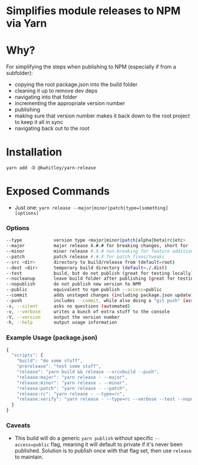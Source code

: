Simplifies module releases to NPM via Yarn
===

# Why?
For simplifying the steps when publishing to NPM (especially if from a subfolder):
- copying the root package.json into the build folder
- cleaning it up to remove dev deps
- navigating into that folder
- incrementing the appropriate version number
- publishing
- making sure that version number makes it back down to the root project to keep it all in sync
- navigating back out to the root

# Installation
```
yarn add -D @kwhitley/yarn-release
```

# Exposed Commands
- Just one: `yarn release --major|minor|patch|type=[something] [options]`

### Options
```bash
--type            version type <major|minor|patch|alpha|beta|rc|etc>
--major           major release X.#.# for breaking changes, short for --type=major
--minor           minor release #.X.# non-breaking for feature additions
--patch           patch release #.#.X for patch fixes/tweaks
--src <dir>       directory to build/release from (default=root)
--dest <dir>      temporary build directory (default=./.dist)
--test            build, but do not publish (great for testing locally)
--nocleanup       leave build folder after publishing (great for testing locally)
--nopublish       do not publish new version to NPM
--public          equivalent to npm publish --access=public
--commit          adds unstaged changes (including package.json update) to git and commits
--push            includes --commit, while also doing a "git push" (assumes ref has been set up)
-s, --silent      asks no questions (automated)
-v, --verbose     writes a bunch of extra stuff to the console
-V, --version     output the version number
-h, --help        output usage information
```

### Example Usage (package.json)
```js
{
  "scripts": {
    "build": "do some stuff",
    "prerelease": "test some stuff",
    "release": "yarn build && release --src=build --push",
    "release:major": "yarn release - --major",
    "release:minor": "yarn release - --minor",
    "release:patch": "yarn release - --patch",
    "release:rc": "yarn release - --type=rc",
    "release:verify": "yarn release - --type=rc --verbose --test --nopublish --nocleanup"
  }
}
```

### Caveats
- This build will do a generic `yarn publish` without specific `--access=public` flag,
meaning it will default to private if it's never been published.  Solution is to publish once with that
flag set, then use `release` to maintain.

